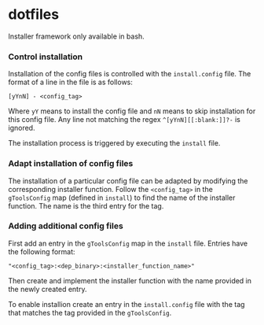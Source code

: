 # dotfiles

Installer framework only available in bash.

### Control installation 
Installation of the config files is controlled with the `install.config` file. The format of a line in the file is as follows:
```
[yYnN] - <config_tag>
```
Where `yY` means to install the config file and `nN` means to skip installation for this config file.
Any line not matching the regex `^[yYnN][[:blank:]]?-` is ignored. 


The installation process is triggered by executing the `install` file.

### Adapt installation of config files
The installation of a particular config file can be adapted by modifying the corresponding installer function.
Follow the `<config_tag>` in the `gToolsConfig` map (defined in `install`) to find the name of the installer function. The name is the third entry for the tag.

### Adding additional config files

First add an entry in the `gToolsConfig` map in the `install` file. Entries have the following format:
```
"<config_tag>:<dep_binary>:<installer_function_name>"
```
Then create and implement the installer function with the name provided in the newly created entry.

To enable installion create an entry in the `install.config` file with the tag that matches the tag provided in the `gToolsConfig`.
